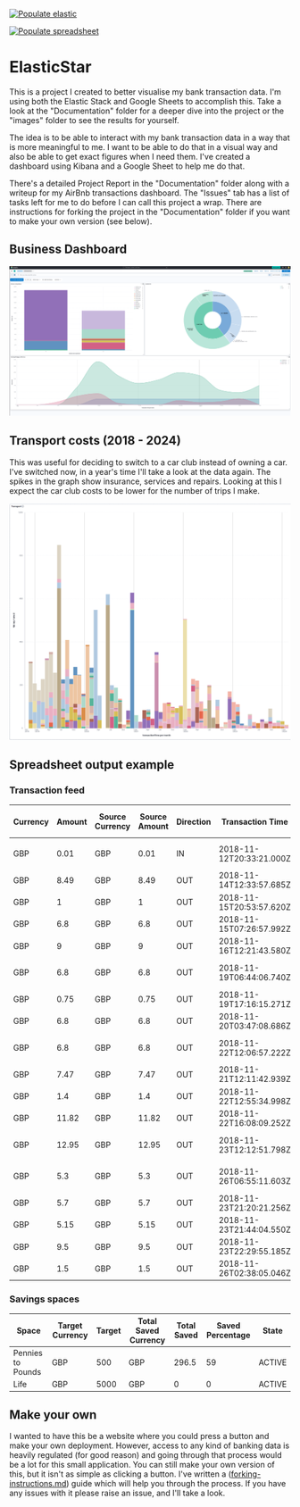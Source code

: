 [![Populate elastic](https://github.com/clincha/ElasticStar/actions/workflows/populate-elastic.yml/badge.svg)](https://github.com/clincha/ElasticStar/actions/workflows/populate-elastic.yml)  

[![Populate spreadsheet](https://github.com/clincha/ElasticStar/actions/workflows/populate-spreadsheet.yml/badge.svg)](https://github.com/clincha/ElasticStar/actions/workflows/populate-spreadsheet.yml)

# ElasticStar

This is a project I created to better visualise my bank transaction data. I'm using both the Elastic Stack and Google Sheets to accomplish this. Take a look at the "Documentation" folder for a deeper dive into the project or the "images" folder to see the results for yourself.

The idea is to be able to interact with my bank transaction data in a way that is more meaningful to me. I want to be able to do that in a visual way and also be able to get exact figures when I need them. I've created a dashboard using Kibana and a Google Sheet to help me do that.

There's a detailed Project Report in the "Documentation" folder along with a writeup for my AirBnb transactions dashboard. The "Issues" tab has a list of tasks left for me to do before I can call this project a wrap. There are instructions for forking the project in the "Documentation" folder if you want to make your own version (see below).

## Business Dashboard

![business-dashboard-05.png](/images/business-dashboard-05.png)

## Transport costs (2018 - 2024)

This was useful for deciding to switch to a car club instead of owning a car. I've switched now, in a year's time I'll take a look at the data again. The spikes in the graph show insurance, services and repairs. Looking at this I expect the car club costs to be lower for the number of trips I make.

![transport costs.png](/images/transport-costs.png)

## Spreadsheet output example

### Transaction feed

| Currency | Amount | Source Currency | Source Amount | Direction | Transaction Time         | Source              | Status  | Counter Party Type | Counter Party Name   | Reference                                                    | Country | Spending Category | Has Attachment | Has Receipt |
|----------|--------|-----------------|---------------|-----------|--------------------------|---------------------|---------|--------------------|----------------------|--------------------------------------------------------------|---------|-------------------|----------------|-------------|
| GBP      | 0.01   | GBP             | 0.01          | IN        | 2018-11-12T20:33:21.000Z | FASTER_PAYMENTS_IN  | SETTLED | SENDER             | PAYPAL CODE 4269     | PAYPAL CODE 4269                                             | GB      | INCOME            | FALSE          | FALSE       |
| GBP      | 8.49   | GBP             | 8.49          | OUT       | 2018-11-14T12:33:57.685Z | MASTER_CARD         | SETTLED | MERCHANT           | Pizza Hut 228        | PIZZA HUT 228          LONDON        GBR                     | GB      | EATING_OUT        | FALSE          | FALSE       |
| GBP      | 1      | GBP             | 1             | OUT       | 2018-11-15T20:53:57.620Z | MASTER_CARD         | SETTLED | MERCHANT           | Morrisons            | W M MORRISONS PLC      LONDON        GBR                     | GB      | GROCERIES         | FALSE          | FALSE       |
| GBP      | 6.8    | GBP             | 6.8           | OUT       | 2018-11-15T07:26:57.992Z | MASTER_CARD         | SETTLED | MERCHANT           | TfL                  | TfL Travel Charge      TFL.gov.uk/CP GBR                     | GB      | TRANSPORT         | FALSE          | FALSE       |
| GBP      | 9      | GBP             | 9             | OUT       | 2018-11-16T12:21:43.580Z | MASTER_CARD         | SETTLED | MERCHANT           | Old Chang Kee        | OLD CHANG KEE          LONDON  WC2N  GBR                     | GB      | EATING_OUT        | FALSE          | FALSE       |
| GBP      | 6.8    | GBP             | 6.8           | OUT       | 2018-11-19T06:44:06.740Z | MASTER_CARD         | SETTLED | MERCHANT           | TfL                  | TFL TRAVEL CH\VICTORIA STREET\TFL.GOV.UK/CP\SW1H 0TL     GBR | GB      | TRANSPORT         | FALSE          | FALSE       |
| GBP      | 0.75   | GBP             | 0.75          | OUT       | 2018-11-19T17:16:15.271Z | MASTER_CARD         | SETTLED | MERCHANT           | Sainsburys Stratford | SAINSBURYS SACAT 0002  STRATFORD     GBR                     | GB      | GROCERIES         | FALSE          | FALSE       |
| GBP      | 6.8    | GBP             | 6.8           | OUT       | 2018-11-20T03:47:08.686Z | MASTER_CARD         | SETTLED | MERCHANT           | TfL                  | TfL Travel Charge      TFL.gov.uk/CP GBR                     | GB      | TRANSPORT         | FALSE          | FALSE       |
| GBP      | 6.8    | GBP             | 6.8           | OUT       | 2018-11-22T12:06:57.222Z | MASTER_CARD         | SETTLED | MERCHANT           | TfL                  | TFL TRAVEL CH\VICTORIA STREET\TFL.GOV.UK/CP\SW1H 0TL     GBR | GB      | TRANSPORT         | FALSE          | FALSE       |
| GBP      | 7.47   | GBP             | 7.47          | OUT       | 2018-11-21T12:11:42.939Z | MASTER_CARD         | SETTLED | MERCHANT           | McDonald's           | MCDONALDS              LONDON        GBR                     | GB      | EATING_OUT        | FALSE          | FALSE       |
| GBP      | 1.4    | GBP             | 1.4           | OUT       | 2018-11-22T12:55:34.998Z | MASTER_CARD         | SETTLED | MERCHANT           | Co-op Food           | CO-OP GROUP FOOD RETAI FOREST GATE   GBR                     | GB      | GROCERIES         | FALSE          | FALSE       |
| GBP      | 11.82  | GBP             | 11.82         | OUT       | 2018-11-22T16:08:09.252Z | MASTER_CARD         | SETTLED | MERCHANT           | Kfc - Forest Gate    | KFC - FOREST GATE      LONDON        GBR                     | GB      | EATING_OUT        | FALSE          | FALSE       |
| GBP      | 12.95  | GBP             | 12.95         | OUT       | 2018-11-23T12:12:51.798Z | MASTER_CARD         | SETTLED | MERCHANT           | Nandos Covent Garden | NANDOS COVENT GARDEN   LONDON        GBR                     | GB      | EATING_OUT        | FALSE          | FALSE       |
| GBP      | 5.3    | GBP             | 5.3           | OUT       | 2018-11-26T06:55:11.603Z | MASTER_CARD         | SETTLED | MERCHANT           | TfL                  | TFL TRAVEL CH\VICTORIA STREET\TFL.GOV.UK/CP\SW1H 0TL     GBR | GB      | TRANSPORT         | FALSE          | FALSE       |
| GBP      | 5.7    | GBP             | 5.7           | OUT       | 2018-11-23T21:20:21.256Z | MASTER_CARD         | SETTLED | MERCHANT           | White Lion Antiques  | WHITE LION             LONDON        GBR                     | GB      | SHOPPING          | FALSE          | FALSE       |
| GBP      | 5.15   | GBP             | 5.15          | OUT       | 2018-11-23T21:44:04.550Z | MASTER_CARD         | SETTLED | MERCHANT           | White Lion Antiques  | WHITE LION             LONDON        GBR                     | GB      | SHOPPING          | FALSE          | FALSE       |
| GBP      | 9.5    | GBP             | 9.5           | OUT       | 2018-11-23T22:29:55.185Z | MASTER_CARD         | SETTLED | MERCHANT           | White Lion Antiques  | WHITE LION             LONDON        GBR                     | GB      | SHOPPING          | FALSE          | FALSE       |
| GBP      | 1.5    | GBP             | 1.5           | OUT       | 2018-11-26T02:38:05.046Z | MASTER_CARD         | SETTLED | MERCHANT           | TfL                  | TfL Travel Charge      TFL.gov.uk/CP GBR                     | GB      | TRANSPORT         | FALSE          | FALSE       |


### Savings spaces

| Space             | Target Currency | Target | Total Saved Currency | Total Saved | Saved Percentage | State  |
|-------------------|-----------------|--------|----------------------|-------------|------------------|--------|
| Pennies to Pounds | GBP             | 500    | GBP                  | 296.5       | 59               | ACTIVE |
| Life              | GBP             | 5000   | GBP                  | 0           | 0                | ACTIVE |


## Make your own

I wanted to have this be a website where you could press a button and make your own deployment. However, access to any kind of banking data is heavily regulated (for good reason) and going through that process would be a lot for this small application. You can still make your own version of this, but it isn't as simple as clicking a button. I've written a ([forking-instructions.md](/Documentation/forking-instructions.md)) guide which will help you through the process. If you have any issues with it please raise an issue, and I'll take a look.